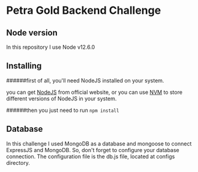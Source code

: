 # Petra Gold Backend Challenge

## Node version
In this repository I use Node v12.6.0

## Installing
######first of all, you'll need NodeJS installed on your system.

you can get [NodeJS](https://nodejs.org/en/) from official website,
or you can use [NVM](https://github.com/nvm-sh/nvm) to store different versions of NodeJS in your system.

######then you just need to run ```npm install```

## Database
In this challenge I used MongoDB as a database and mongoose to connect ExpressJS and MongoDB.
So, don't forget to configure your database connection. The configuration file is the db.js file, located at configs directory.
